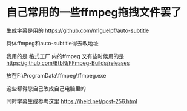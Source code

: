 # 自己常用的一些ffmpeg拖拽文件罢了
生成字幕是用的 https://github.com/m1guelpf/auto-subtitle<p>
具体ffmpeg和auto-subtitle得去改地址<p>
我用的是 格式工厂 内的ffmpeg 又有些时候用的是 https://github.com/BtbN/FFmpeg-Builds/releases<p>
放在F:\ProgramData\ffmpeg\ffmpeg.exe <p>
这些都得您自己改成自己电脑里的<p>
同时字幕生成参考这里 https://iheld.net/post-256.html <p>
